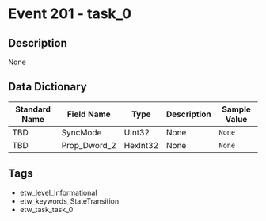 # Event 201 - task_0

## Description
None

## Data Dictionary
|Standard Name|Field Name|Type|Description|Sample Value|
|---|---|---|---|---|
|TBD|SyncMode|UInt32|None|`None`|
|TBD|Prop_Dword_2|HexInt32|None|`None`|

## Tags
* etw_level_Informational
* etw_keywords_StateTransition
* etw_task_task_0